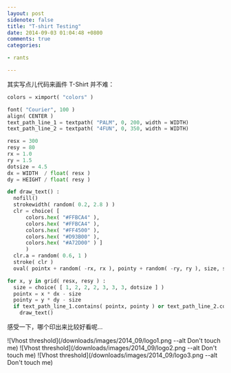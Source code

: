 ```yaml
---
layout: post
sidenote: false
title: "T-shirt Testing"
date: 2014-09-03 01:04:48 +0800
comments: true
categories:

- rants

---
```


其实写点儿代码来画件 T-Shirt 并不难：

``` python
colors = ximport( "colors" )

font( "Courier", 100 )
align( CENTER )
text_path_line_1 = textpath( "PALM", 0, 200, width = WIDTH)
text_path_line_2 = textpath( "4FUN", 0, 350, width = WIDTH)

resx = 300
resy = 80
rx = 1.0
ry = 1.5
dotsize = 4.5
dx = WIDTH  / float( resx )
dy = HEIGHT / float( resy )

def draw_text() :
  nofill()
  strokewidth( random( 0.2, 2.8 ) )
  clr = choice( [
      colors.hex( "#FFBCA4" ),
      colors.hex( "#FFBCA4" ),
      colors.hex( "#FF4500" ),
      colors.hex( "#D93B00" ),
      colors.hex( "#A72D00" ) ]
      )
  clr.a = random( 0.6, 1 )
  stroke( clr )
  oval( pointx + random( -rx, rx ), pointy + random( -ry, ry ), size, size )

for x, y in grid( resx, resy ) :
  size = choice( [ 1, 2, 2, 2, 3, 3, 3, dotsize ] )
  pointx = x * dx - size
  pointy = y * dy - size
  if text_path_line_1.contains( pointx, pointy ) or text_path_line_2.contains( pointx, pointy ) :
    draw_text()
```

感受一下，哪个印出来比较好看呢...

![Vhost threshold](/downloads/images/2014_09/logo1.png --alt Don't touch me)
![Vhost threshold](/downloads/images/2014_09/logo2.png --alt Don't touch me)
![Vhost threshold](/downloads/images/2014_09/logo3.png --alt Don't touch me)

